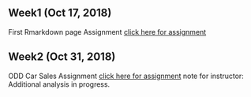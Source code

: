 ## Week1 (Oct 17, 2018)
First Rmarkdown page Assignment [click here for assignment](https://mef-bda503.github.io/pj18-TarikOzcelik81/Assignment_week1.html)

## Week2  (Oct 31, 2018)
ODD Car Sales Assignment [click here for assignment](https://mef-bda503.github.io/pj18-TarikOzcelik81/ODD_Sales_Assignment.html)
note for instructor: Additional analysis in progress.

